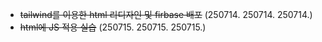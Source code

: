 - ~~tailwind를 이용한 html 리디자인 및 firbase 배포~~
  (250714. 250714. 250714.)
- ~~html에 JS 적용 실습~~
  (250715. 250715. 250715.)
